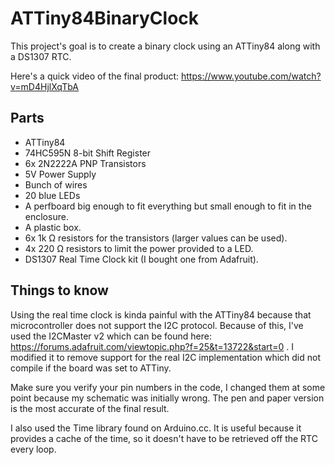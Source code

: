 # ATTiny84BinaryClock

This project's goal is to create a binary clock using an ATTiny84 along with a DS1307 RTC.

Here's a quick video of the final product: https://www.youtube.com/watch?v=mD4HjlXqTbA

## Parts

- ATTiny84
- 74HC595N 8-bit Shift Register
- 6x 2N2222A PNP Transistors
- 5V Power Supply
- Bunch of wires
- 20 blue LEDs
- A perfboard big enough to fit everything but small enough to fit in the enclosure.
- A plastic box.
- 6x 1k Ω resistors for the transistors (larger values can be used).
- 4x 220 Ω resistors to limit the power provided to a LED.
- DS1307 Real Time Clock kit (I bought one from Adafruit).

## Things to know

Using the real time clock is kinda painful with the ATTiny84 because that microcontroller does not support the I2C protocol. Because of this, I've used the I2CMaster v2 which can be found here: https://forums.adafruit.com/viewtopic.php?f=25&t=13722&start=0 . I modified it to remove support for the real I2C implementation which did not compile if the board was set to ATTiny.

Make sure you verify your pin numbers in the code, I changed them at some point because my schematic was initially wrong. The pen and paper version is the most accurate of the final result.

I also used the Time library found on Arduino.cc. It is useful because it provides a cache of the time, so it doesn't have to be retrieved off the RTC every loop.